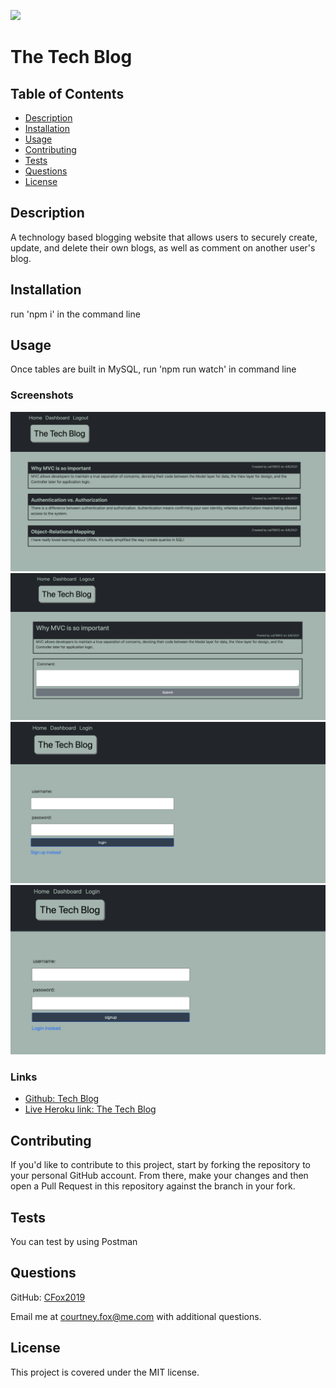 ![](https://img.shields.io/badge/license-MIT-brightgreen)

# The Tech Blog

## Table of Contents

* [Description](#description)
* [Installation](#installation)
* [Usage](#usage)
* [Contributing](#contributing)
* [Tests](#tests)
* [Questions](#questions)
* [License](#license)

## Description
A technology based blogging website that allows users to securely create, update, and delete their own blogs, as well as comment on another user's blog.

## Installation
run 'npm i' in the command line
## Usage
Once tables are built in MySQL, run 'npm run watch' in command line
### Screenshots
![The Tech Blog-Main](/views/assets/the-tech-blog-1.png)
![The Tech Blog-Blog Comment](/views/assets/the-tech-blog-2.png)
![The Tech Blog-Login](/views/assets/the-tech-blog-3.png)
![The Tech Blog-Signup](/views/assets/the-tech-blog-4.png)
### Links
* [Github: Tech Blog](https://github.com/CFox2019/Tech-Blog)
* [Live Heroku link: The Tech Blog](https://the-tech-blog.herokuapp.com/)

## Contributing
If you'd like to contribute to this project, start by forking the repository to your personal GitHub account. From there, make your changes and then open a Pull Request in this repository against the branch in your fork.

## Tests
You can test by using Postman

## Questions
GitHub: [CFox2019](https://github.com/CFox2019)

Email me at [courtney.fox@me.com](courtney.fox@me.com) with additional questions.

## License
This project is covered under the MIT license.
